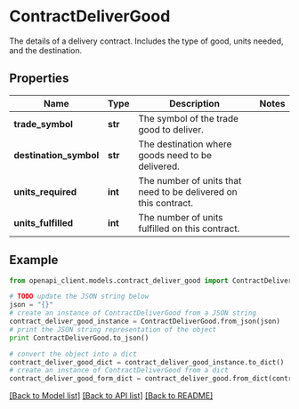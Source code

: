 # ContractDeliverGood

The details of a delivery contract. Includes the type of good, units needed, and the destination.

## Properties

Name | Type | Description | Notes
------------ | ------------- | ------------- | -------------
**trade_symbol** | **str** | The symbol of the trade good to deliver. | 
**destination_symbol** | **str** | The destination where goods need to be delivered. | 
**units_required** | **int** | The number of units that need to be delivered on this contract. | 
**units_fulfilled** | **int** | The number of units fulfilled on this contract. | 

## Example

```python
from openapi_client.models.contract_deliver_good import ContractDeliverGood

# TODO update the JSON string below
json = "{}"
# create an instance of ContractDeliverGood from a JSON string
contract_deliver_good_instance = ContractDeliverGood.from_json(json)
# print the JSON string representation of the object
print ContractDeliverGood.to_json()

# convert the object into a dict
contract_deliver_good_dict = contract_deliver_good_instance.to_dict()
# create an instance of ContractDeliverGood from a dict
contract_deliver_good_form_dict = contract_deliver_good.from_dict(contract_deliver_good_dict)
```
[[Back to Model list]](../README.md#documentation-for-models) [[Back to API list]](../README.md#documentation-for-api-endpoints) [[Back to README]](../README.md)


